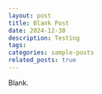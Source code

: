 ```yaml
---
layout: post
title: Blank Post
date: 2024-12-30
description: Testing
tags:
categories: sample-posts
related_posts: true
---
```


Blank.
